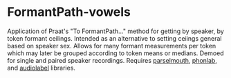 # FormantPath-vowels
Application of Praat's "To FormantPath..." method for getting by speaker, by token formant ceilings. Intended as an alternative to setting ceiings general based on speaker sex. Allows for many formant measurements per token which may later be grouped according to token means or medians. Demoed for single and paired speaker recordings. Requires [parselmouth](https://github.com/YannickJadoul/Parselmouth), [phonlab](https://github.com/rsprouse/phonlab), and [audiolabel](https://github.com/rsprouse/audiolabel) libraries.
